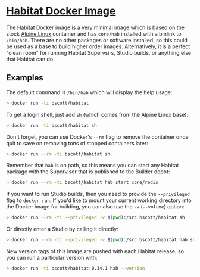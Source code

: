 # [Habitat Docker Image][repo]

The [Habitat][] Docker image is a very minimal image which is based on the stock [Alpine Linux][] container and has `core/hab` installed with a binlink to `/bin/hab`. There are no other packages or software installed, so this could be used as a base to build higher order images. Alternatively, it is a perfect "clean room" for running Habitat Supervsirs, Studio builds, or anything else that Habitat can do.

## Examples

The default command is `/bin/hab` which will display the help usage:

```sh
> docker run -ti bscott/habitat
```

To get a login shell, just add `sh` (which comes from the Alpine Linux base):

```sh
> docker run -ti bscott/habitat sh
```

Don't forget, you can use Docker's `--rm` flag to remove the container once quit to save on removing tons of stopped containers later:

```sh
> docker run --rm -ti bscott/habitat sh
```

Remember that `hab` is on path, so this means you can start any Habitat package with the Supervisor that is published to the Builder depot:

```sh
> docker run --rm -ti bscott/habitat hab start core/redis
```

If you want to run Studio builds, then you need to provide the `--privileged` flag to `docker run`. If you'd like to mount your current working directory into the Docker image for building, you can also use the `-v` (`--volume`) option:

```sh
> docker run --rm -ti --privileged -v $(pwd):/src bscott/habitat sh
```

Or directly enter a Studio by calling it directly:

```sh
> docker run --rm -ti --privileged -v $(pwd):/src bscott/habitat hab studio enter
```

New version tags of this image are pushed with each Habitat release, so you can run a particular version with:

```sh
> docker run -ti bscott/habitat:0.34.1 hab --version
```

[Habitat]: https://www.habitat.sh
[Alpine Linux]: https://hub.docker.com/_/alpine/
[repo]: https://github.com/bscott/habitat-docker
